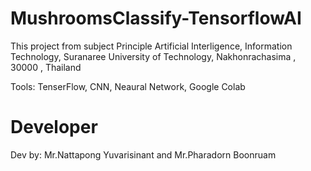 # MushroomsClassify-TensorflowAI

This project from subject Principle Artificial Interligence, Information Technology, Suranaree University of Technology, Nakhonrachasima , 30000 , Thailand 

Tools: TenserFlow, CNN, Neaural Network, Google Colab

# Developer
Dev by: Mr.Nattapong Yuvarisinant and Mr.Pharadorn Boonruam
